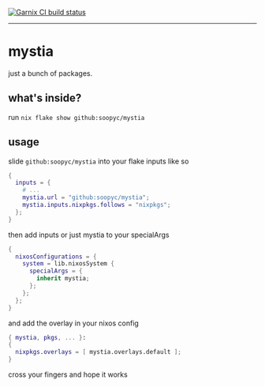 [![Garnix CI build status](https://img.shields.io/endpoint?url=https%3A%2F%2Fgarnix.io%2Fapi%2Fbadges%2Fsoopyc%2Fmystia%3Fbranch%3Dmistress&label=Garnix%20CI)](https://opencollective.com/garnix_io)

<hr/>

# mystia

just a bunch of packages.

## what's inside?
run `nix flake show github:soopyc/mystia`

## usage
slide `github:soopyc/mystia` into your flake inputs like so
```nix
{
  inputs = {
    # ...
    mystia.url = "github:soopyc/mystia";
    mystia.inputs.nixpkgs.follows = "nixpkgs";
  };
}
```

then add inputs or just mystia to your specialArgs
```nix
{
  nixosConfigurations = {
    system = lib.nixosSystem {
      specialArgs = {
        inherit mystia;
      };
    };
  };
}
```

and add the overlay in your nixos config
```nix
{ mystia, pkgs, ... }:
{
  nixpkgs.overlays = [ mystia.overlays.default ];
}
```

cross your fingers and hope it works
